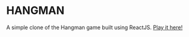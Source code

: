 # HANGMAN

A simple clone of the Hangman game built using ReactJS. [Play it here!](https://ninja-archer.github.io/HangMan/)

